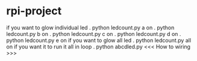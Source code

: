 # rpi-project

if you want to glow individual led 
. python ledcount.py a on
. python ledcount.py b on
. python ledcount.py c on
. python ledcount.py d on
. python ledcount.py e on
if you want to glow all led 
. python ledcount.py all on 
if you want it to run it all in loop
. python abcdled.py
<<< How to wiring >>>
